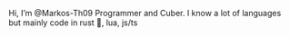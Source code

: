 Hi, I’m @Markos-Th09
Programmer and Cuber. I know a lot of languages but mainly code in rust :crab:, lua, js/ts

<!---
Markos-Th09/Markos-Th09 is a ✨ special ✨ repository because its `README.md` (this file) appears on your GitHub profile.
You can click the Preview link to take a look at your changes.
--->
